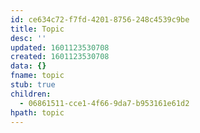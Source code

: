 ```yaml
---
id: ce634c72-f7fd-4201-8756-248c4539c9be
title: Topic
desc: ''
updated: 1601123530708
created: 1601123530708
data: {}
fname: topic
stub: true
children:
  - 06861511-cce1-4f66-9da7-b953161e61d2
hpath: topic
---
```


